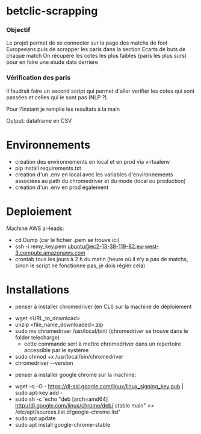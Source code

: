# betclic-scrapping

### Objectif
Le projet permet de se connecter sur la page des matchs de foot Europeeans
puis de scrapper les paris dans la section Ecarts de buts de chaque match
On récupère les cotes les plus faibles (paris les plus surs) pour en faire une etude data derriere


### Vérification des paris
Il faudrait faire un second script qui permet d'aller verifier les cotes qui sont passées
et celles qui le sont pas (NLP ?).

Pour l'instant je remplie les resultats à la main

Output:
dataframe en CSV

# Environnements
- création des environnements en local et en prod via virtualenv
- pip install requirements.txt
- creation d'un .env en local avec les variables d'environnements associées au path
du chromedriver et du mode (local ou production)
- création d'un .env en prod également


# Deploiement
Machine AWS ai-leads:
* cd Dump (car le fichier .pem se trouve ici)
* ssh -i remy_key.pem ubuntu@ec2-13-38-119-82.eu-west-3.compute.amazonaws.com
* crontab tous les jours à 2 h du matin (heure où il n'y a pas de matchs, sinon le script ne fonctionne pas, je dois régler cela)

# Installations
- penser à installer chromedriver (en CLI) sur la machine de déploiement
* wget <URL_to_download>
* unzip <file_name_downloaded>.zip
* sudo mv chromedriver /usr/local/bin/    (chromedriver se trouve dans le folder telecharge)
  * cette commande sert à mettre chromedriver dans un repertoire accessible par le système
* sudo chmod +x /usr/local/bin/chromedriver
* chromedriver --version


- penser à installer google chrome sur la machine:
* wget -q -O - https://dl-ssl.google.com/linux/linux_signing_key.pub | sudo apt-key add - 
* sudo sh -c 'echo "deb [arch=amd64] http://dl.google.com/linux/chrome/deb/ stable main" >> /etc/apt/sources.list.d/google-chrome.list'
* sudo apt update
* sudo apt install google-chrome-stable
